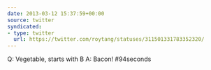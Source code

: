 ```yaml
---
date: 2013-03-12 15:37:59+00:00
source: twitter
syndicated:
- type: twitter
  url: https://twitter.com/roytang/statuses/311501331783352320/
---
```


Q: Vegetable, starts with B A: Bacon! #94seconds